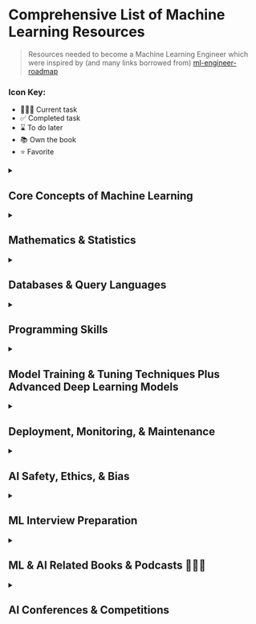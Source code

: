 # Comprehensive List of Machine Learning Resources

> Resources needed to become a Machine Learning Engineer which were inspired by (and many links borrowed from) [ml-engineer-roadmap](https://github.com/enkaranfiles/Machine-Learning-Engineer-Roadmap)

### Icon Key:
- 👩🏼‍💻 Current task
- ✅ Completed task
- ⌛️ To do later
- 📚 Own the book
- ⭐️ Favorite

<details>
<summary><h2>Core Concepts of Machine Learning</h2></summary>

### Fundamentals
- **General ML**
  - [The cold start problem: how to break into machine learning](https://towardsdatascience.com/the-cold-start-problem-how-to-break-into-machine-learning-732ee9fedf1d) ✅
  - [How to Start Learning Machine Learning?](https://www.geeksforgeeks.org/how-to-start-learning-machine-learning/) ✅
  - [How you can get a world-class machine learning education for free](https://elitedatascience.com/learn-machine-learning#step-0) ✅
  - [Getting Started with Applied Machine Learning](https://machinelearningmastery.com/start-here/#getstarted) ✅
  - [Get started with AI and machine learning in 3 months](https://medium.com/@gordicaleksa/get-started-with-ai-and-machine-learning-in-3-months-5236d5e0f230) ✅ ⭐️
  - [HarvardX: Data Science: Machine Learning](https://www.edx.org/learn/machine-learning/harvard-university-data-science-machine-learning) ⌛️

- **Deep Learning**
  - [Inside Deep Learning: Math, Algorithms, Models](https://a.co/d/02Fq4g2S) 📚⌛️
  - [Generative Deep Learning: Teaching Machines To Paint, Write, Compose, and Play](https://a.co/d/05eavlbG) ⌛️
  - [Practical Deep Learning for Coders](https://course.fast.ai) ⌛️

### Core Concepts
- **The Big Picture**
- **Data Preprocessing**
- **Optimization**
- **Model Evaluation**
- **Sampling & Splitting**
- **Ensemble Learning**

### Learning Paradigms
- **Supervised Learning**
  - [The Supervised Learning Workshop](https://www.amazon.com/Supervised-Learning-Workshop-Interactive-Understanding-ebook/dp/B085DQVYHH/)
  - [The Hundred-Page Machine Learning Book](https://www.amazon.com/Hundred-Page-Machine-Learning-Book/dp/199957950X/)
  - [Supervised Learning Crash Course](https://www.youtube.com/watch?v=4qVRBYAdLAo)
  - [An Introduction to Linear Regression](https://www.youtube.com/watch?v=zPG4NjIkCjc)
  - [Supervised Learning | Linear Regression](https://www.youtube.com/watch?v=lv4wQ9JCg8M)
  - [Simple Linear Regression](https://www.youtube.com/watch?v=ZkjP5RJLQF4&list=PLIeGtxpvyG-LoKUpV0fSY8BGKIMIdmfCi)

- **Unsupervised Learning**
  - [Hands-On Unsupervised Learning Using Python](https://www.amazon.com/Hands-Unsupervised-Learning-Using-Python/dp/1492035645/)
  - [Unsupervised learning explained](https://www.youtube.com/watch?v=lEfrr0Yr684)
  - [Unsupervised Learning Crash Course](https://www.youtube.com/watch?v=JnnaDNNb380)

### Essential Libraries
- **Numpy**
  - [Python NumPy tutorials for Beginners](https://www.youtube.com/watch?v=GB9ByFAIAH4)
  - [NumPy tutorials 2020](https://www.youtube.com/watch?v=8Y0qQEh7dJg)
  - [Introduction to NumPy](https://www.youtube.com/watch?v=NVTWjd_UpzM&list=PLzgPDYo_3xukqLLjNeuCxj4CwvkJin03Z)
  - [Introduction to Numerical Computing with NumPy](https://www.youtube.com/watch?v=ZB7BZMhfPgk)

- **Pandas**
  - [Complete Python Pandas Data Science Tutorial](https://www.youtube.com/watch?v=vmEHCJofslg)
  - [Introduction to Data Processing in Python with Pandas](https://www.youtube.com/watch?v=5rNu16O3YNE)
  - [Solving real world data science tasks with Python Pandas!](https://www.youtube.com/watch?v=eMOA1pPVUc4)
  - [Python Pandas by Derek Banas](https://www.youtube.com/watch?v=ZyhVh-qRZPA&list=PL-osiE80TeTsWmV9i9c58mdDCSskIFdDS)

- **Scikit-learn**
  - [Machine Learning with PyTorch and Scikit-Learn](https://a.co/d/03kjoWyM) 📚
  - [Data science From scratch using Python](https://www.amazon.com/Data-Science-Scratch-Principles-Python/dp/1492041130/)
  - [Scikit-Learn Course - Machine Learning in Python Tutorial](https://www.youtube.com/watch?v=pqNCD_5r0IU)
  - [Real-World Python Machine Learning Tutorial w/ Scikit Learn](https://www.youtube.com/watch?v=M9Itm95JzL0)
  - [Machine Learning with Scikit-Learn, Part 1](https://www.youtube.com/watch?v=4PXAztQtoTg)
  - [Machine Learning with scikit-learn Part 2](https://www.youtube.com/watch?v=gK43gtGh49o)
  - [Machine Learning with Python](https://www.youtube.com/watch?v=gmvvaobm7eQ&list=PLeo1K3hjS3uvCeTYTeyfe0-rN5r8zn9rw)
  
- **Pytorch:**
  - [Pytorch Complete Beginner Course](https://www.youtube.com/watch?v=EMXfZB8FVUA&list=PLqnslRFeH2UrcDBWF5mfPGpqQDSta6VK4)
  - [Pytorch Examples](https://github.com/pytorch/examples)
  - [Pytorch Tutorials Yunjey](https://github.com/yunjey/pytorch-tutorial)
  - [Pytorch Tutorials](https://github.com/pytorch/tutorials)
  - [Pytorch Tutorials](https://www.youtube.com/watch?v=2S1dgHpqCdk&list=PLhhyoLH6IjfxeoooqP9rhU3HJIAVAJ3Vz)
  - [Pytorch for Deep Learning](https://www.youtube.com/watch?v=GIsg-ZUy0MY)
  - [Neural Network Programming with Pytorch](https://www.youtube.com/watch?v=v5cngxo4mIg&list=PLZbbT5o_s2xrfNyHZsM6ufI0iZENK9xgG)
  - [Lecture Pytorch (NYU)](https://www.youtube.com/watch?v=0bMe_vCZo30&list=PLLHTzKZzVU9eaEyErdV26ikyolxOsz6mq)
  - [Programming PyTorch for Deep Learning: Creating and Deploying Deep Learning Applications](https://www.amazon.com/Programming-PyTorch-Deep-Learning-Applications/dp/1492045357/ref=sr_1_3?dchild=1&keywords=pytorch&qid=1604315349&s=books&sr=1-3)
  - [Deep Learning with PyTorch: Build, train, and tune neural networks using Python tools](https://www.amazon.com/Deep-Learning-PyTorch-Eli-Stevens/dp/1617295264/ref=sr_1_2?dchild=1&keywords=pytorch&qid=1604315349&s=books&sr=1-2)
  - [Deeplizard: Neural Network Programming - Deep Learning with PyTorch](https://www.youtube.com/playlist?list=PLZbbT5o_s2xrfNyHZsM6ufI0iZENK9xgG)
  - [PyTorch internals](https://blog.ezyang.com/2019/05/pytorch-internals/)

- **Tensorflow & Keras:**
  - [Hands-On Machine Learning with Scikit-Learn, Keras, and TensorFlow: Concepts, Tools, and Techniques to Build Intelligent Systems](https://a.co/d/04EULzBl)
  - [Datacamp: Introduction to TensorFlow in Python](https://www.datacamp.com/courses/introduction-to-tensorflow-in-python)
  - [Datacamp: Deep Learning in Python](https://www.datacamp.com/courses/deep-learning-in-python)
  - [Datacamp: Introduction to Deep Learning with Keras](https://www.datacamp.com/courses/deep-learning-with-keras-in-python)
  - [Datacamp: Advanced Deep Learning with Keras](https://www.datacamp.com/courses/advanced-deep-learning-with-keras-in-python)
  - [Deeplizard: Keras - Python Deep Learning Neural Network API](https://www.youtube.com/playlist?list=PLZbbT5o_s2xrwRnXk_yCPtnqqo4_u2YGL)
  - [Udacity: Intro to TensorFlow for Deep Learning](https://www.udacity.com/course/intro-to-tensorflow-for-deep-learning--ud187)
  - [Deep Learning with Swift for TensorFlow](https://a.co/d/0bcGgzme) 📚

### Advanced Topics
- **Neural Networks**
  - [Neural Networks by 3Blue1Brown](https://www.youtube.com/watch?v=aircAruvnKk&list=PLZHQObOWTQDNU6R1_67000Dx_ZCJB-3pi) ⭐️
  - [Beginner Intro to Neural Networks](https://www.youtube.com/watch?v=ZzWaow1Rvho&list=PLxt59R_fWVzT9bDxA76AHm3ig0Gg9S3So)
  - [CS231 winter 2016](https://www.youtube.com/watch?v=NfnWJUyUJYU&list=PLkt2uSq6rBVctENoVBg1TpCC7OQi31AlC)
  - [Make Your Own Neural Network (Book)](https://www.amazon.com/Make-Your-Own-Neural-Network-ebook/dp/B01EER4Z4G/)
  - [Neural Networks and Deep Learning: A Textbook](https://www.amazon.com/Neural-Networks-Deep-Learning-Textbook/dp/3319944622/)
  - [Deep Learning (Adaptive Computation and Machine Learning series)](https://www.amazon.com/Deep-Learning-Adaptive-Computation-Machine/dp/0262035618/)
  - [Neural Network Full Course](https://www.youtube.com/watch?v=ob1yS9g-Zcs)
  - [Basics of Neural Networks (3Blue1Brown series)](https://www.youtube.com/playlist?list=PLZHQObOWTQDNU6R1_67000Dx_ZCJB-3pi)
 
- **Natural Language Processing:**
  - [Natural Language Processing with Transformers](https://transformersbook.com/)
  - [Stanford CS224U: Natural Language Understanding \| Spring 2019](https://www.youtube.com/playlist?list=PLoROMvodv4rObpMCir6rNNUlFAn56Js20)
  - [Stanford CS224N: Stanford CS224N: NLP with Deep Learning \| Winter 2019](https://www.youtube.com/playlist?list=PLoROMvodv4rOhcuXMZkNm7j3fVwBBY42z)
  - [CMU: Low-resource NLP Bootcamp 2020](https://www.youtube.com/playlist?list=PL8PYTP1V4I8A1CpCzURXAUa6H4HO7PF2c)
  - [CMU Multilingual NLP 2020](http://demo.clab.cs.cmu.edu/11737fa20/)
  - [Datacamp: Feature Engineering for NLP in Python](https://www.datacamp.com/courses/feature-engineering-for-nlp-in-python)
  - [Datacamp: Natural Language Processing Fundamentals in Python](https://www.datacamp.com/courses/natural-language-processing-fundamentals-in-python)
  - [Datacamp: Regular Expressions in Python](https://www.datacamp.com/courses/regular-expressions-in-python)
  - [Datacamp: RNN for Language Modeling](https://www.datacamp.com/courses/recurrent-neural-networks-for-language-modeling-in-python)
  - [Datacamp: Natural Language Generation in Python](https://www.datacamp.com/courses/natural-language-generation-in-python)
  - [Datacamp: Building Chatbots in Python](https://www.datacamp.com/courses/building-chatbots-in-python)
  - [Datacamp: Sentiment Analysis in Python](https://www.datacamp.com/courses/sentiment-analysis-in-python)
  - [Datacamp: Machine Translation in Python](https://www.datacamp.com/courses/machine-translation-in-python)

- **Generative AI:**
  - [Article: OpenAI Prompt Engineering](https://platform.openai.com/docs/guides/prompt-engineering)
  - [Article: Your AI Product Needs Evals](https://hamel.dev/blog/posts/evals)
  - [Article: Prompting Fundamentals and How to Apply them Effectively](https://eugeneyan.com/writing/prompting/)
  - [Article: Task-Specific LLM Evals that Do & Don't Work](https://eugeneyan.com/writing/evals/)
  - [Article: LLM From the Trenches: 10 Lessons Learned Operationalizing Models at GoDaddy](https://www.godaddy.com/resources/news/llm-from-the-trenches-10-lessons-learned-operationalizing-models-at-godaddy#h-3-prompts-aren-t-portable-across-models)
  - [Article: Prompt Engineering(Liliang Weng)](https://lilianweng.github.io/posts/2023-03-15-prompt-engineering/)
  - [Article: Prompt Engineering 201: Advanced methods and toolkits](https://amatria.in/blog/prompt201)
  - [DeepLearning.AI: Building and Evaluating Advanced RAG Applications](https://www.deeplearning.ai/short-courses/building-evaluating-advanced-rag/)
  - [DeepLearning.AI: Efficiently Serving LLMs](https://www.deeplearning.ai/short-courses/efficiently-serving-llms/)
  - [DeepLearning.AI: Finetuning Large Language Models](https://www.deeplearning.ai/short-courses/finetuning-large-language-models/)
  - [DeepLearning.AI: Vector Databases: from Embeddings to Applications](https://www.deeplearning.ai/short-courses/vector-databases-embeddings-applications/)
  - [DeepLearning.AI: Reinforcement Learning from Human Feedback](https://www.deeplearning.ai/short-courses/reinforcement-learning-from-human-feedback)
  - [DeepLearning.AI: Advanced Retrieval for AI with Chroma](https://www.deeplearning.ai/short-courses/advanced-retrieval-for-ai/)
  - [DeepLearning.AI: Automated Testing for LLMOps](https://www.deeplearning.ai/short-courses/automated-testing-llmops/)
  - [DeepLearning.AI: Red Teaming LLM Applications](https://www.deeplearning.ai/short-courses/red-teaming-llm-applications/)
  - [LLMOps: Building with LLMs](https://www.comet.com/site/llm-course/)
  - [LLM Bootcamp - Spring 2023](https://fullstackdeeplearning.com/llm-bootcamp/spring-2023/)
  - [Large Language Models with Semantic Search](https://www.deeplearning.ai/short-courses/large-language-models-semantic-search)
  - [Karpathy: Intro to Large Language Models](https://www.youtube.com/watch?v=zjkBMFhNj_g)
  - [Karpathy: Let's build the GPT Tokenizer](https://www.youtube.com/watch?v=zduSFxRajkE)
  - [Youtube: A Hackers' Guide to Language Models](https://www.youtube.com/watch?v=jkrNMKz9pWU)
  - [Youtube: A Survey of Techniques for Maximizing LLM Performance](https://www.youtube.com/watch?v=ahnGLM-RC1Y)
  - [Youtube: Prompt Engineering Overview](https://www.youtube.com/watch?v=dOxUroR57xs)
  - [Youtube: Building Blocks for LLM Systems & Products: Eugene Yan](https://www.youtube.com/watch?v=LzeC1AQ-U5o)

### Projects & Resources
- [Andrew ng Machine Learning Course](https://www.youtube.com/watch?v=PPLop4L2eGk&list=PLLssT5z_DsK-h9vYZkQkYNWcItqhlRJLN)
- [Standford CS229: Machine Learning](https://www.youtube.com/watch?v=jGwO_UgTS7I&list=PLoROMvodv4rMiGQp3WXShtMGgzqpfVfbU)
- [Deep Learning Essentials , Mila University](https://courses.edx.org/courses/course-v1:UMontrealX+IVADO-DL-101+1T2020/course/)
- [Deep Learning 2019 by jermy howard- Fast.ai](https://www.youtube.com/watch?v=XfoYk_Z5AkI&list=PLg-t4nYxPnPqoD1vdrBonrkarMZIz3KTx)
- [Machine Learning and Deep Learning Fundamentals](https://www.youtube.com/watch?v=gZmobeGL0Yg&list=PLZbbT5o_s2xq7LwI2y8_QtvuXZedL6tQU)
- [Deep Learning Theories](https://www.youtube.com/watch?v=kCj51pTQPKI&list=PLwUqqMt5en7fFLwSDa9V3JIkDam-WWgqy)
- [Introduction to deep learning fall 2019 - CMU](https://www.youtube.com/watch?v=LmIjgmijyiI&list=PLp-0K3kfddPwz13VqV1PaMXF6V6dYdEsj&index=1)
- [Complete deep learning by krish naik](https://www.youtube.com/watch?v=9jA0KjS7V_c&list=PLZoTAELRMXVPGU70ZGsckrMdr0FteeRUi)
- [Deep Learning for Coders with Fastai and PyTorch: AI Applications Without a PhD](https://www.amazon.com/Deep-Learning-Coders-fastai-PyTorch/dp/1492045527/ref=sr_1_5?dchild=1&keywords=deep+learning&qid=1604315303&s=books&sr=1-5)
- [MLcourse.ai by Yury Kashnitskiy](https://www.youtube.com/watch?v=QKTuw4PNOsU&list=PLVlY_7IJCMJeRfZ68eVfEcu-UcN9BbwiX)
- [Complete machine learning course by Krish Naik](https://www.youtube.com/watch?v=bPrmA1SEN2k&list=PLZoTAELRMXVPBTrWtJkn3wWQxZkmTXGwe)
- [Applied machine learning course 2020](https://www.youtube.com/watch?v=d79mzijMAw0&list=PL_pVmAaAnxIRnSw6wiCpSvshFyCREZmlM)
- [Machine Learning Algorithms](https://www.youtube.com/watch?v=NUXdtN1W1FE&list=PLEiEAq2VkUULNa6MHQAZSOBxzB6HHFXj4)
- [How to make your first Kaggle submission from scratch! (Titanic Dataset)](https://www.youtube.com/watch?v=f1y9wDDxWnA)
- [End to end ML pipeline to solve real-world industry problems | Machine Learning](https://www.youtube.com/watch?v=SH5nlNY5cO4)
- [Building a Movie Recommendation Engine | Machine Learning Projects](https://www.youtube.com/watch?v=XoTwndOgXBM)
- [Face Recognition using PCA | Face Recognition Machine Learning](https://www.youtube.com/watch?v=g4Urfno4aTc)
- [Machine Learning From Scratch](https://www.youtube.com/watch?v=ngLyX54e1LU&list=PLqnslRFeH2Upcrywf-u2etjdxxkL8nl7E)
- [An End-to End Data Science Project on California Housing Price Prediction](https://www.youtube.com/watch?v=kUsNb_gOo_s)
- [Machine Learning Engineering](https://www.amazon.com/Machine-Learning-Engineering-Andriy-Burkov/dp/1999579577/ref=sr_1_2?dchild=1&keywords=machine+learning&qid=1604314928&s=books&sr=1-2)
- [Building Machine Learning Powered Applications: Going from Idea to Product](https://www.amazon.com/Building-Machine-Learning-Powered-Applications/dp/149204511X/ref=sr_1_6?dchild=1&keywords=machine+learning&qid=1604314954&s=books&sr=1-6)
- https://github.com/ZuzooVn/machine-learning-for-software-engineers
- https://github.com/Avik-Jain/100-Days-Of-ML-Code
- https://github.com/yanshengjia/ml-road
- [8 Fun Machine Learning Projects For Beginners](https://elitedatascience.com/machine-learning-projects-for-beginners)
 
### Datasets
- [U.S. Dovernment Datasets](https://data.gov)
- [UC Irvine Machine Learning Dataset Repository](https://archive.ics.uci.edu)
- [GitHub list of public datasets](https://github.com/awesomedata/awesome-public-datasets)
- [70+ machine Learning Datasets](https://data-flair.training/blogs/machine-learning-datasets/)
- [Article on Beginner Level Datasets](https://medium.com/machine-learning-india/getting-started-in-data-science-beginner-level-datasets-376ffe60c6fe)
</details>

</details><details><summary><h2>Mathematics & Statistics</h2></summary>
 
### Basics
- [Essential Math for Data Science: Take Control of Your Data with Fundamental Linear Algebra, Probability, and Statistics](https://a.co/d/0fqGWArP) 📚
- [Broadcasting](https://cs231n.github.io/python-numpy-tutorial/#numpy-broadcasting)

### Linear Algebra
- https://github.com/fastai/numerical-linear-algebra
- [Essence of Linear Algebra by 3Blue1Brown](https://www.youtube.com/watch?v=fNk_zzaMoSs&list=PLZHQObOWTQDPD3MizzM2xVFitgF8hE_ab)
- [Mathematics for Machine Learning (Linear Algebra) (edx course)](https://www.youtube.com/watch?v=T73ldK46JqE&list=PLiiljHvN6z1_o1ztXTKWPrShrMrBLo5P3)
- [Matrices](https://www.youtube.com/watch?v=eV3NidpjfNg&list=PLEbnTDJUr_IdiveZ4bvOc1Oh2zEp7J8z6)
- [Mathematics for Machine Learning: Linear Algebra](https://www.youtube.com/watch?v=tVQZvJwi-ec)
- [Linear Algebra and Optimization for Machine Learning: A Textbook](https://www.amazon.com/Linear-Algebra-Optimization-Machine-Learning/dp/3030403432/ref=sr_1_9?dchild=1&keywords=machine+learning&qid=1604315007&s=books&sr=1-9)

### Calculus
- [Essence of Calculus By 3Blue1Brown](https://www.youtube.com/watch?v=WUvTyaaNkzM&list=PLZHQObOWTQDMsr9K-rj53DwVRMYO3t5Yr)
- [Calculus Introduction](https://www.youtube.com/watch?v=rCxi-O79sVo)
- [Calculus by Professor Leonard](https://www.youtube.com/watch?v=fYyARMqiaag&list=PLF797E961509B4EB5)
- [Calculus full College Course](https://www.youtube.com/watch?v=HfACrKJ_Y2w)
- [Calculus by Khan Academy](https://www.youtube.com/watch?v=EKvHQc3QEow&list=PL19E79A0638C8D449)

### Probability & Statistics
- [Statistics Fundamentals by StatsQuest](https://www.youtube.com/watch?v=qBigTkBLU6g&list=PLblh5JKOoLUK0FLuzwntyYI10UQFUhsY9)
- [Statistics by Khan Academy](https://www.youtube.com/watch?v=uhxtUt_-GyM&list=PL1328115D3D8A2566)
- [Statistics by Professor Leonard](https://www.youtube.com/watch?v=9FtHB7V14Fo&list=PL5102DFDC6790F3D0)
- [Statistics full University Course on Data Science](https://www.youtube.com/watch?v=xxpc-HPKN28)
- [Probability by Khan Academy](https://www.youtube.com/watch?v=uzkc-qNVoOk&list=PLC58778F28211FA19)
- [Probability Basics by 365 Data Science](https://www.youtube.com/watch?v=WsnBNjXP0CM&list=PLaFfQroTgZnxtnfht3BzBHVfxodX9AR9F)
- [Bayesian Statistics Made Simple (Scipy)](https://www.youtube.com/watch?v=-X0BiV9n_fQ)
- [Think stats (Book)](https://greenteapress.com/thinkstats/)
- [Practical Statistics for Data Scientists: 50+ Essential Concepts Using R and Python](https://www.amazon.com/Practical-Statistics-Data-Scientists-Essential/dp/149207294X/ref=sr_1_1?dchild=1&keywords=statistics&qid=1604311077&s=books&sr=1-1)
- [Naked Statistics](https://www.amazon.com/Naked-Statistics-Stripping-Dread-Data/dp/039334777X/ref=sr_1_2?dchild=1&keywords=statistics&qid=1604311077&s=books&sr=1-2)
- [Machine Learning: A Probabilistic Perspective (Adaptive Computation and Machine Learning series)](https://www.amazon.com/Machine-Learning-Probabilistic-Perspective-Computation/dp/0262018020)
- [Pattern Recognition and Machine Learning (Information Science and Statistics) by Christopher M. Bishop (Author)](https://www.amazon.com/Pattern-Recognition-Learning-Information-Statistics/dp/0387310738)
- [The Elements of Statistical Learning: Data Mining, Inference, and Prediction, Second Edition](https://hastie.su.domains/ElemStatLearn/)
- [Mathematics for Machine Learning](https://mml-book.github.io/)
- [An Introduction to Statistical Learning](https://www.statlearning.com/)
- [Essentials of Statistics by Monica Wahi](https://www.youtube.com/watch?v=8mxrwJcB2eI&list=PL64SCLAD3d1FlVowhKnYrY7JGuVd24HWm&ab_channel=MonikaWahi)

</details><details><summary><h2>Databases & Query Languages</h2></summary>
  
- **Database Concepts**
  - [Column vs Row Oriented Databases](https://www.youtube.com/watch?v=Vw1fCeD06YI)
  - [Introduction to noSQl database](https://www.youtube.com/watch?v=xQnIN9bW0og)
  - [ Nosql vs Sql ](https://www.youtube.com/watch?v=ZS_kXvOeQ5Y)
  - [Udacity: Database Systems Concepts & Design](https://www.udacity.com/course/database-systems-concepts-design--ud150)
  - [Datacamp: Database Design](https://www.datacamp.com/courses/database-design)  
- **SQL and Relational Databases**
  - [Learning MYSQL](https://www.youtube.com/watch?v=a9W7OpS4LfI&list=PLyuRouwmQCjlXvBkTfGeDTq79r9_GoMt9)
  - [Udacity: Intro to relational database](https://www.udacity.com/course/intro-to-relational-databases--ud197)
  - [Datacamp: Introduction to Databases in Python](https://www.datacamp.com/courses/introduction-to-relational-databases-in-python)
  - [Datacamp: Intro to SQL for Data Science](https://www.datacamp.com/courses/intro-to-sql-for-data-science)
  - [Datacamp: Intermediate SQL](https://www.datacamp.com/courses/intermediate-sql)
  - [Datacamp: Joining Data in PostgreSQL](https://www.datacamp.com/courses/joining-data-in-postgresql)
- **Advanced SQL and Data Analysis**
  - [Udacity: SQL for Data Analysis](https://www.udacity.com/course/sql-for-data-analysis--ud198)
  - [Datacamp: Exploratory Data Analysis in SQL](https://www.datacamp.com/courses/sql-for-exploratory-data-analysis)
  - [Datacamp: Applying SQL to Real-World Problems](https://www.datacamp.com/courses/applying-sql-to-real-world-problems)
  - [Datacamp: Analyzing Business Data in SQL](https://www.datacamp.com/courses/analyzing-business-data-in-sql)
  - [Datacamp: Reporting in SQL](https://www.datacamp.com/courses/reporting-in-sql)
  - [Datacamp: Data-Driven Decision Making in SQL](https://www.datacamp.com/courses/data-driven-decision-making-with-sql)
- **NoSQL Databases**
   - [Redis Crash Course](https://www.youtube.com/watch?v=Hbt56gFj998)
   - [5 use Cases of Redis](https://www.youtube.com/watch?v=znjGckK8abw)
</details>

</details><details><summary><h2>Programming Skills</h2></summary>
 
### Data Structures & Algorithms
- [Algorithms by Abdul Bari](https://www.youtube.com/watch?v=0IAPZzGSbME&list=PLDN4rrl48XKpZkf03iYFl-O29szjTrs_O)
- [Algorithms Lectures](https://www.youtube.com/watch?v=aGjL7YXI31Q&list=PLEbnTDJUr_IeHYw_sfBOJ6gk5pie0yP-0)
- [CS Dojo Data structures and Algorithms](https://www.youtube.com/watch?v=bum_19loj9A&list=PLBZBJbE_rGRV8D7XZ08LK6z-4zPoWzu5H)
- [Dynamic Programming](https://www.youtube.com/watch?v=jTjRGe0wRvI&list=PLVrpF4r7WIhTT1hJqZmjP10nxsmrbRvlf)
- [Data Structures by Neso Academy](https://www.youtube.com/watch?v=xLetJpcjHS0&list=PLBlnK6fEyqRj9lld8sWIUNwlKfdUoPd1Y&index=1)
- [Algorithmic Design and Techniques](https://www.edx.org/course/algorithmic-design-and-techniques)
- [Graph Algorithms](https://www.edx.org/course/graph-algorithms)
- [NP-Complete Problems](https://www.edx.org/course/np-complete-problems)
- [Grokking Algorithms: An Illustrated Guide for Programmers and Other Curious People](https://a.co/d/01VSUve4)

### Languages
- **Python:**
  - [Python for Data Analysis: Data Wrangling with pandas, NumPy, and Jupyter](https://a.co/d/0gzV89xk) 📚
  - [Automate The Boring Stuff with Python](https://automatetheboringstuff.com/)
  - [Python Crash Course by Erric Matthes](https://a.co/d/09Tjn2fs)
  - [Learning Python by Mark Lutz](https://www.oreilly.com/library/view/learning-python-5th/9781449355722/)
  - [Python OOP by Corey Schafer](https://www.youtube.com/watch?v=ZDa-Z5JzLYM&list=PL-osiE80TeTsqhIuOqKhwlXsIBIdSeYtc)
  - [Python OOP for beginners](https://www.youtube.com/watch?v=JeznW_7DlB0)
  - [OOP in python](https://www.youtube.com/watch?v=MikphENIrOo)
  - https://towardsdatascience.com/beginners-guide-to-machine-learning-with-python-b9ff35bc9c51
  - [Advanced Python Programming](https://www.youtube.com/watch?v=9VFc55nlVx8&list=PLL2hlSFBmWwyJ9dh3Rrr1sw8l4e4SLMx1&index=1)

- **C++:**
  - [C++ OOP by derek banas](https://www.youtube.com/watch?v=ZOKLjJF54Xc)
  - [C++ Programming All-in-one (beginner to advanced)](https://www.youtube.com/watch?v=_bYFu9mBnr4)
  - [Object Oriented Programming in C++](https://www.youtube.com/watch?v=AGrcyWV7hL8&list=PLrjkTql3jnm-Voi7giH4JITCi6cuZSN42&index=1)
  - [Data Structures using C++](https://www.youtube.com/watch?v=XCyuHSJS7XE&list=PLIY8eNdw5tW_zX3OCzX7NJ8bL1p6pWfgG)

- **Java:**
  - [Easy to Advanced Data Structure using Java](https://www.youtube.com/watch?v=RBSGKlAvoiM&t=10854s)

- **R:**

### Software design & Architecture
- [Designing Machine Learning Systems: An Iterative Process for Production-Ready Applications](https://a.co/d/0iO9WJJB) 📚
- [Software Design using Python](https://www.youtube.com/watch?v=FLtqAi7WNBY&list=PLzMcBGfZo4-nVu4ANTe7NuU0Ny6_oyQmV)
- [A philosophy of Software Design](https://www.youtube.com/watch?v=bmSAYlu0NcY)
- [Software Design in 21st Century by Martin Flower](https://www.youtube.com/watch?v=6wDoopbtEqk)
- [SOLID using Python](https://www.youtube.com/watch?v=acmPg6aV-Zs&list=PLyLkn_nipSjNVOpdOG-nETxKfgEpbubMQ)
- [Be a Better Developer by Using SOLID design principles](https://www.youtube.com/watch?v=rtmFCcjEgEw)

### Design Patterns
- [Design Patterns in Object Oriented Programming](https://www.youtube.com/watch?v=v9ejT8FO-7I&list=PLrhzvIcii6GNjpARdnO4ueTUAVR9eMBpc)
- [Design Patterns in Python](https://www.youtube.com/watch?v=bsyjSW46TDg&t=966s)

</details><details><summary><h2>Model Training & Tuning Techniques Plus Advanced Deep Learning Models</h2></summary>
 
- [Article on Life Cycle of a Data Science Project](https://medium.com/machine-learning-india/the-life-cycle-of-a-data-science-project-d614d8d233b7) ✅
- [Adam: A Method for Stochastic Optimization](https://arxiv.org/abs/1412.6980)
- [Batch Normalization: Accelerating Deep Network Training by Reducing Internal Covariate Shift](https://arxiv.org/abs/1502.03167)
- [Layer Normalization](https://arxiv.org/abs/1607.06450)
- [Intriguing properties of neural networks](https://arxiv.org/abs/1312.6199)
- [Transformer-XL: Attentive Language Models Beyond a Fixed-Length Context](https://arxiv.org/abs/1901.02860)
- [Autoformalization with Large Language Models](https://arxiv.org/abs/2205.12615)
- [Memorizing Transformers](https://arxiv.org/abs/2203.08913)
- [Which Algorithmic Choices Matter at Which Batch Sizes? Insights From a Noisy Quadratic Model](https://arxiv.org/abs/1907.04164)
- [Tensor Programs V: Tuning Large Neural Networks via Zero-Shot Hyperparameter Transfer](https://arxiv.org/abs/2203.03466)
- [A Simple Framework for Contrastive Learning of Visual Representations](https://arxiv.org/abs/2002.05709)

</details><details><summary><h2>Deployment, Monitoring, & Maintenance</h2></summary>
 
### MLOps
- [What are MLOps and Why Does it Matter?](https://medium.com/@ODSC/what-are-mlops-and-why-does-it-matter-8cff060d4067) ✅
- [MLOps: Overview of Machine Learning Operations on the Cloud AISC](https://www.youtube.com/watch?v=VU5Em1qkWDU)
- [Machine Learning Design Patterns: Solutions to Common Challenges in Data Preparation, Model Building, and MLOps](https://www.amazon.com/Machine-Learning-Design-Patterns-Preparation/dp/1098115783/ref=sr_1_1?dchild=1&keywords=MLops&qid=1604314055&s=books&sr=1-1)
- [MLops Community "Videos Collection"](https://www.youtube.com/watch?v=hqxQO7MoQIE&list=PL3vkEKxWd-uvXEsuCAEfQhdvDRc7X_jOx)
- [MLOps: Machine Learning as an Engineering Discipline](https://towardsdatascience.com/ml-ops-machine-learning-as-an-engineering-discipline-b86ca4874a3f)
- [MLOps with Ray](https://a.co/d/0e4j5ycK)

### Testing
- [Python Testing with pytest: Simple, Rapid, Effective, and Scalable](https://www.amazon.com/Python-Testing-pytest-Effective-Scalable/dp/1680502409)
- [Learn Pytest in 60 minutes](https://www.youtube.com/watch?v=bbp_849-RZ4)
- [Pytest: Test Framework](https://www.youtube.com/watch?v=CNB1iRv5hZo&list=PLFGoYjJG_fqoMMmCKLeLGQzh6Jz4CmO2Y)
- [Python testing 101 with Pytest](https://www.youtube.com/watch?v=etosV2IWBF0)
- [Testing Your code with Pytest](https://www.youtube.com/watch?v=LX2ksGYXJ80)

### Cloud
- [Introduction to Cloud](https://www.youtube.com/watch?v=usYySG1nbfI)
- [Cloud Computing Full Course](https://www.youtube.com/watch?v=EN4fEbcFZ_E)
- [Aws for Beginners](https://www.youtube.com/watch?v=k1RI5locZE4)
- [What is serverless?](https://www.youtube.com/watch?v=Fx3ZGy-mbV4)
- [Introduction to AWS Lambda and Serverless Architecture](https://www.youtube.com/watch?v=EBSdyoO3goc)
- [AWS S3 Tutorial](https://www.youtube.com/watch?v=9HsEMyKrlnw)
- [AWS SageMaker for ML and DL](https://www.youtube.com/watch?v=LkR3GNDB0HI&list=PLZoTAELRMXVONh5mHrXowH6-dgyWoC_Ew)

### Containerization
- [Docker for Beginners](https://www.youtube.com/watch?v=fqMOX6JJhGo)
- [This is how docker works! The fun way](https://www.youtube.com/watch?v=-NzfOhSAZpA)
- [Docker Beginner Tutorial](https://www.youtube.com/watch?v=wi-MGFhrad0&list=PLhW3qG5bs-L99pQsZ74f-LC-tOEsBp2rK)
- [Docker Tutorials For Beginners](https://www.youtube.com/watch?v=3c-iBn73dDE)
- [Simplify all things with Docker-Compose](https://www.youtube.com/watch?v=QeQ2MH5f_BE)
- [What is kubernetes?](https://www.youtube.com/watch?v=VnvRFRk_51k)
- [Kubernetes in 5 mins](https://www.youtube.com/watch?v=PH-2FfFD2PU)
- [Kubernetes beginners Tutorials](https://www.youtube.com/watch?v=l_lWfipUimk&list=PLhW3qG5bs-L8EU_Oocu6RkNPpYpaamtXX)

### API Development
- [Learn Flask](https://www.youtube.com/watch?v=Z1RJmh_OqeA)
- [Building a Flask Rest API](https://www.youtube.com/watch?v=GMppyAPbLYk)
- [Deploy machine learning model using Flask](https://www.youtube.com/watch?v=UbCWoMf80PY)
- [How to deploy machine learning model in Production](https://www.youtube.com/watch?v=-UYyyeYJAoQ)

</details><details><summary><h2>AI Safety, Ethics, & Bias</h2></summary>
 
- [Center for AI Safety](https://www.safe.ai)
- [Stanford Center for AI Safety](https://aisafety.stanford.edu)
- ["The Alignment Problem: Machine Learning and Human Values" by Brian Christian](https://brianchristian.org/the-alignment-problem)
- ["Superintelligence: Paths, Dangers, Strategies" by Nick Bostrom](https://amazon.com/Superintelligence-Paths-Dangers-Strategies-Nick-Bostrom/dp/0198739834)
- [Concrete Problems in AI Safety](https://arxiv.org/abs/1606.06565)
- [AI Safety Research at OpenAI](https://openai.com/research)
- [AI Alignment Forum](https://alignmentforum.org)
- [Center for Human-Compatible AI](https://humancompatible.ai)
- [Future of Humanity Institute at Oxford University](https://fhi.ox.ac.uk)
- [Ethics of Artificial Intelligence and Robotics](https://plato.stanford.edu/entries/ethics-ai)
- [Machine Intelligence Research Institute (MIRI)](https://intelligence.org)
- [Roman Yampolskiy: Dangers of Superintelligent AI | Lex Fridman Podcast](https://www.youtube.com/watch?v=NNr6gPelJ3E)

</details><details><summary><h2>ML Interview Preparation</h2></summary> 
 
- [Machine Learning Interviews by Susan Shu Chang](https://a.co/d/09J99BH3) 📚
- https://github.com/alexeygrigorev/data-science-interviews

</details><details><summary><h2>ML & AI Related Books & Podcasts 👩🏼‍💻 </h2></summary>
 
- [Quick Start Guide to Large Language Models: Strategies and Best Practices for Using ChatGPT and Other LLMs](https://a.co/d/0d3Btiqm) 📚👩🏼‍💻
- [Deep Learning (Adaptive Computation and Machine Learning series)](https://a.co/d/06t5y3xr) 📚
- [The Coming Wave](https://a.co/d/08w5jQQU) 📚👩🏼‍💻
- [Superintelligence: Paths, Dangers, Strategies](https://a.co/d/0czbkhMV)
- [One year of deep learning](https://www.fast.ai/2019/01/02/one-year-of-deep-learning/) ✅
- [Aravind Srinivas: Perplexity CEO on Future of AI, Search & the Internet | Lex Fridman Podcast](https://www.youtube.com/watch?v=e-gwvmhyU7A) ✅
- [Becoming a Data Head: How to Think, Speak, and Understand Data Science, Statistics, and Machine Learning](https://a.co/d/08OHdpNh)
- [Everything Is Predictable: How Bayesian Statistics Explain Our World](https://a.co/d/0fvOBZ6q)
- [Gödel, Escher, Bach: An Eternal Golden Braid](https://a.co/d/0eLGaTHc)

</details><details><summary><h2>AI Conferences & Competitions</h2></summary>
 
- [ICML (International Conference on Machine Learning)](https://icml.cc)
- [Association for the Advancement of Artificial Intelligence (AAAI)](https://aaai.org)
- [Kaggle](https://www.kaggle.com)
- [Codalab](https://codalab.org)
